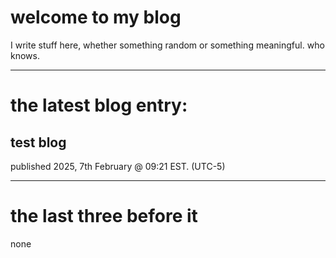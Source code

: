 # welcome to my blog
I write stuff here, whether something random or something meaningful. who knows.

---

# the latest blog entry:
## test blog
published 2025, 7th February @ 09:21 EST. (UTC-5)

---

# the last three before it
none